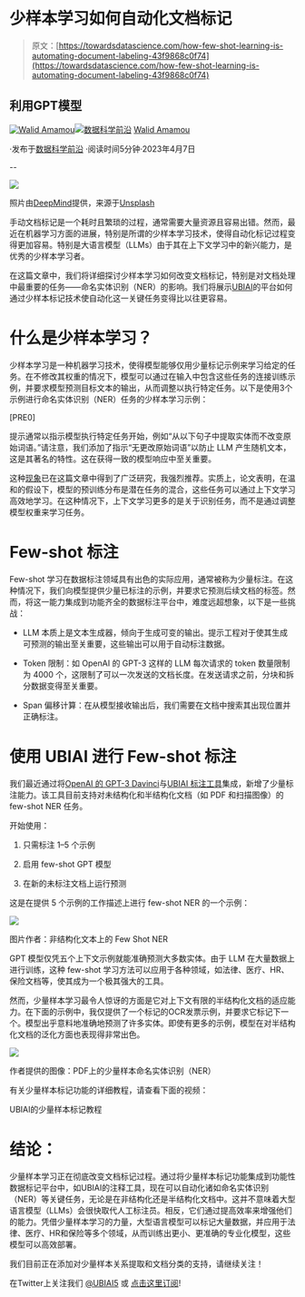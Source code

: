 # 少样本学习如何自动化文档标记

> 原文：[https://towardsdatascience.com/how-few-shot-learning-is-automating-document-labeling-43f9868c0f74](https://towardsdatascience.com/how-few-shot-learning-is-automating-document-labeling-43f9868c0f74)

## 利用GPT模型

[](https://walidamamou.medium.com/?source=post_page-----43f9868c0f74--------------------------------)[![Walid Amamou](../Images/c5ae089c59a5ff070f0f90ad63ee3817.png)](https://walidamamou.medium.com/?source=post_page-----43f9868c0f74--------------------------------)[](https://towardsdatascience.com/?source=post_page-----43f9868c0f74--------------------------------)[![数据科学前沿](../Images/a6ff2676ffcc0c7aad8aaf1d79379785.png)](https://towardsdatascience.com/?source=post_page-----43f9868c0f74--------------------------------) [Walid Amamou](https://walidamamou.medium.com/?source=post_page-----43f9868c0f74--------------------------------)

·发布于[数据科学前沿](https://towardsdatascience.com/?source=post_page-----43f9868c0f74--------------------------------) ·阅读时间5分钟·2023年4月7日

--

![](../Images/6ec1bdbc7b5261ca7850c4adbf1af6e4.png)

照片由[DeepMind](https://unsplash.com/@deepmind?utm_source=unsplash&utm_medium=referral&utm_content=creditCopyText)提供，来源于[Unsplash](https://unsplash.com/photos/Vqm8hzQIzic?utm_source=unsplash&utm_medium=referral&utm_content=creditCopyText)

手动文档标记是一个耗时且繁琐的过程，通常需要大量资源且容易出错。然而，最近在机器学习方面的进展，特别是所谓的少样本学习技术，使得自动化标记过程变得更加容易。特别是大语言模型（LLMs）由于其在上下文学习中的新兴能力，是优秀的少样本学习者。

在这篇文章中，我们将详细探讨少样本学习如何改变文档标记，特别是对文档处理中最重要的任务——命名实体识别（NER）的影响。我们将展示[UBIAI](https://ubiai.tools)的平台如何通过少样本标记技术使自动化这一关键任务变得比以往更容易。

# 什么是少样本学习？

少样本学习是一种机器学习技术，使得模型能够仅用少量标记示例来学习给定的任务。在不修改其权重的情况下，模型可以通过在输入中包含这些任务的连接训练示例，并要求模型预测目标文本的输出，从而调整以执行特定任务。以下是使用3个示例进行命名实体识别（NER）任务的少样本学习示例：

[PRE0]

提示通常以指示模型执行特定任务开始，例如“从以下句子中提取实体而不改变原始词语。”请注意，我们添加了指示“无更改原始词语”以防止 LLM 产生随机文本，这是其著名的特性。这在获得一致的模型响应中至关重要。

这种[现象](https://arxiv.org/abs/2303.07895)已在这篇文章中得到了广泛研究，我强烈推荐。实质上，论文表明，在温和的假设下，模型的预训练分布是潜在任务的混合，这些任务可以通过上下文学习高效地学习。在这种情况下，上下文学习更多的是关于识别任务，而不是通过调整模型权重来学习任务。

# Few-shot 标注

Few-shot 学习在数据标注领域具有出色的实际应用，通常被称为少量标注。在这种情况下，我们向模型提供少量已标注的示例，并要求它预测后续文档的标签。然而，将这一能力集成到功能齐全的数据标注平台中，难度远超想象，以下是一些挑战：

+   LLM 本质上是文本生成器，倾向于生成可变的输出。提示工程对于使其生成可预测的输出至关重要，这些输出可以用于自动标注数据。

+   Token 限制：如 OpenAI 的 GPT-3 这样的 LLM 每次请求的 token 数量限制为 4000 个，这限制了可以一次发送的文档长度。在发送请求之前，分块和拆分数据变得至关重要。

+   Span 偏移计算：在从模型接收输出后，我们需要在文档中搜索其出现位置并正确标注。

# 使用 UBIAI 进行 Few-shot 标注

我们最近通过将[OpenAI 的 GPT-3 Davinci](https://platform.openai.com/docs/models/gpt-3)与[UBIAI 标注工具](https://ubiai.tools)集成，新增了少量标注能力。该工具目前支持对未结构化和半结构化文档（如 PDF 和扫描图像）的 few-shot NER 任务。

开始使用：

1.  只需标注 1–5 个示例

1.  启用 few-shot GPT 模型

1.  在新的未标注文档上运行预测

这是在提供 5 个示例的工作描述上进行 few-shot NER 的一个示例：

![](../Images/7d8f055d072d89a4e75d697c6971f880.png)

图片作者：非结构化文本上的 Few Shot NER

GPT 模型仅凭五个上下文示例就能准确预测大多数实体。由于 LLM 在大量数据上进行训练，这种 few-shot 学习方法可以应用于各种领域，如法律、医疗、HR、保险文档等，使其成为一个极其强大的工具。

然而，少量样本学习最令人惊讶的方面是它对上下文有限的半结构化文档的适应能力。在下面的示例中，我仅提供了一个标记的OCR发票示例，并要求它标记下一个。模型出乎意料地准确地预测了许多实体。即使有更多的示例，模型在对半结构化文档的泛化方面也表现得非常出色。

![](../Images/eca7b6c115a052f7f414c0eec993e0fe.png)

作者提供的图像：PDF上的少量样本命名实体识别（NER）

有关少量样本标记功能的详细教程，请查看下面的视频：

UBIAI的少量样本标记教程

# 结论：

少量样本学习正在彻底改变文档标记过程。通过将少量样本标记功能集成到功能性数据标记平台中，如UBIAI的注释工具，现在可以自动化诸如命名实体识别（NER）等关键任务，无论是在非结构化还是半结构化文档中。这并不意味着大型语言模型（LLMs）会很快取代人工标注员。相反，它们通过提高效率来增强他们的能力。凭借少量样本学习的力量，大型语言模型可以标记大量数据，并应用于法律、医疗、HR和保险等多个领域，从而训练出更小、更准确的专业化模型，这些模型可以高效部署。

我们目前正在添加对少量样本关系提取和文档分类的支持，请继续关注！

在Twitter上关注我们 [@UBIAI5](https://twitter.com/UBIAI5) 或 [点击这里订阅](https://walidamamou.medium.com/subscribe)!
